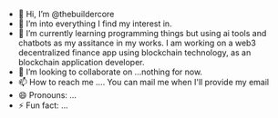 - 👋 Hi, I’m @thebuildercore
- 👀 I’m into everything I find my interest in. 
- 🌱 I’m currently learning programming things but using ai tools and chatbots as my assitance in my works. I am working on a web3 decentralized finance app using blockchain technology, as an blockchain application developer.
- 💞️ I’m looking to collaborate on ...nothing for now.
- 📫 How to reach me .... You can mail me when I'll provide my email
- 😄 Pronouns: ...
- ⚡ Fun fact: ...


<!---
thebuildercore/thebuildercore is a ✨ special ✨ repository because its `README.md` (this file) appears on your GitHub profile.
You can click the Preview link to take a look at your changes.
--->
